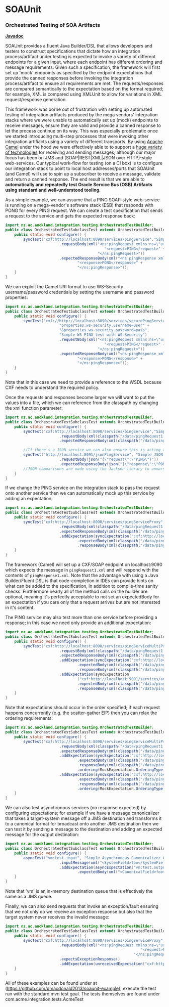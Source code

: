 SOAUnit
==================================================
### Orchestrated Testing of SOA Artifacts 

**[Javadoc](http://uoa-group-applications.github.io/soaunit/apidocs/)**

SOAUnit provides a fluent Java Builder/DSL that allows developers and testers to construct specifications that dictate how an integration process/artifact under testing is expected to invoke a variety of different endpoints for a given input, where each endpoint has different ordering and message requirements. Given such a specification, the framework will first set up 'mock' endpoints as specified by the endpoint expectations that provide the canned responses before invoking the integration process/artifact to ensure all requirements are met. The requests/responses are compared semantically to the expectation based on the format required; for example, XML is compared using XMLUnit to allow for variations in XML request/response generation.

This framework was borne out of frustration with setting up automated testing of integration artifacts produced by the mega vendors' integration stacks where we were unable to automatically set up (mock) endpoints to receive messages, ensure they are valid and provide a canned response to let the process continue on its way. This was especially problematic once we started introducing multi-step processes that were invoking other integration artifiacts using a variety of different transports. By using [Apache Camel](http://camel.apache.org/) under the hood we were effectively able to to support a [huge variety of technologies](http://camel.apache.org/components.html) for receiving and sending messages, although our major focus has been on JMS and (SOAP|REST|XML|JSON over HTTP)-style web-services. Our typical work-flow for testing (on a CI box) is to configure our integration stack to point to local host addresses/ports that SOAUnit (and Camel) will use to spin up a subscriber to receive a message, validate and return a canned response. The end result is that we are able to **automatically and repeatedly test Oracle Service Bus (OSB) Artifacts using standard and well-understood tooling.**

As a simple example, we can assume that a PING SOAP-style web-service is running on a mega-vendor's software stack (ESB) that responds with PONG for every PING request. We can create a test specification that sends a request to the service and gets the expected response back:
```java
import nz.ac.auckland.integration.testing.OrchestratedTestBuilder;
public class OrchestratedTestSubclassTest extends OrchestratedTestBuilder {
    public static void configure() {
        syncTest("cxf:http://localhost:8090/services/pingService","Simple WS PING test")
                        .requestBody(xml("<ns:pingRequest xmlns:ns=\"urn:com:acme:integration:wsdl:pingservice\">" +
                                            "<request>PING</request>" +
                                         "</ns:pingRequest>"))
                        .expectedResponseBody(xml("<ns:pingResponse xmlns:ns=\"urn:com:acme:integration:wsdl:pingservice\">" +
                                "<response>PONG</response>" +
                                "</ns:pingResponse>"));
    }
}
```

We can exploit the Camel URI format to use WS-Security username/password credentials by setting the username and
password properties:
```java
import nz.ac.auckland.integration.testing.OrchestratedTestBuilder;
public class OrchestratedTestSubclassTest extends OrchestratedTestBuilder {
    public static void configure() {
        syncTest("cxf://http://localhost:8090/services/securePingService?wsdlURL=SecurePingService.wsdl&" +
                        "properties.ws-security.username=user" +
                        "&properties.ws-security.password=pass",
                        "Simple WS PING test with WS-Security")
                        .requestBody(xml("<ns:pingRequest xmlns:ns=\"urn:com:acme:integration:wsdl:pingservice\">" +
                                            "<request>PING</request>" +
                                         "</ns:pingRequest>"))
                        .expectedResponseBody(xml("<ns:pingResponse xmlns:ns=\"urn:com:acme:integration:wsdl:pingservice\">" +
                                "<response>PONG</response>" +
                                "</ns:pingResponse>"));
    }
}
```
Note that in this case we need to provide a reference to the WSDL because CXF needs to understand the required policy.

Once the requests and responses become larger we will want to put the values into a file, which we can reference from the classpath by changing the xml function parameter:
```java
import nz.ac.auckland.integration.testing.OrchestratedTestBuilder;
public class OrchestratedTestSubclassTest extends OrchestratedTestBuilder {
    public static void configure() {
        syncTest("cxf:http://localhost:8090/services/pingService","Simple WS PING test with local resources")
                        .requestBody(xml(classpath("/data/pingRequest1.xml")))
                        .expectedResponseBody(xml(classpath("/data/pingResponse1.xml")));

        //If there's a JSON service we can also ensure this is acting appropriately:
        syncTest("http://localhost:8091/jsonPingService", "Simple JSON PING")
                        .requestBody(json("{\"request\":\"PING\"}"))
                        .expectedResponseBody(json("{\"response\":\"PONG\"}"));
        //JSON comparisons are made using the Jackson library to unmarshal and compare each value.
    }
}
```


If we change the PING service on the integration stack to pass the request onto another service then we can automatically mock up this service by adding an expectation:
```java
import nz.ac.auckland.integration.testing.OrchestratedTestBuilder;
public class OrchestratedTestSubclassTest extends OrchestratedTestBuilder {
    public static void configure() {
        syncTest("cxf:http://localhost:8090/services/pingServiceProxy","WS PING test with mock service expectation")
                        .requestBody(xml(classpath("/data/pingRequest1.xml")))
                        .expectedResponseBody(xml(classpath("/data/pingResponse1.xml")))
                        .addExpectation(syncExpectation("cxf:http://localhost:9090/services/targetWS?wsdlURL=PingService.wsdl")
                                .expectedBody(xml(classpath("/data/pingRequest1.xml")))
                                .responseBody(xml(classpath("/data/pingResponse1.xml"))));
    }
}
```
The framework (Camel) will set up a CXF/SOAP endpoint on localhost:9090 which expects the message in `pingRequest1.xml` and will respond with the contents of `pingResponse1.xml`. Note that the advantage with using a Java Builder/Fluent DSL is that code-completion in IDEs can provide hints on what can be added to the specification, in addition to compile-time sanity checks. Furthermore nearly all of the method calls on the builder are optional, meaning it's perfectly acceptable to not set an expectedBody for an expectation if you care only that a request arrives but are not interested in it's content.

The PING service may also test more than one service before providing a response; in this case we need only provide an additional expectation:
```java
import nz.ac.auckland.integration.testing.OrchestratedTestBuilder;
public class OrchestratedTestSubclassTest extends OrchestratedTestBuilder {
    public static void configure() {
        syncTest("cxf:http://localhost:8090/services/pingServiceMultiProxy","WS PING test with multiple mock service expectations")
                        .requestBody(xml(classpath("/data/pingRequest1.xml")))
                        .expectedResponseBody(xml(classpath("/data/pingResponse1.xml")))
                        .addExpectation(syncExpectation("cxf:http://localhost:9090/services/targetWS?wsdlURL=PingService.wsdl")
                                .expectedBody(xml(classpath("/data/pingRequest1.xml")))
                                .responseBody(xml(classpath("/data/pingResponse1.xml"))))
                        .addExpectation(syncExpectation
                                ("cxf:http://localhost:9091/services/anotherTargetWS?wsdlURL=PingService.wsdl")
                                .expectedBody(xml(classpath("/data/pingRequest1.xml")))
                                .responseBody(xml(classpath("/data/pingResponse1.xml"))));
    }
}
```
Note that expectations should occur in the order specified; if each request happens concurrently (e.g. the scatter-gather EIP) then you can relax the ordering requirements:
```java
import nz.ac.auckland.integration.testing.OrchestratedTestBuilder;
public class OrchestratedTestSubclassTest extends OrchestratedTestBuilder {
    public static void configure() {
        syncTest("cxf:http://localhost:8090/services/pingServiceMultiProxyUnordered","WS PING test with multiple unordered mock service expectations")
                        .requestBody(xml(classpath("/data/pingRequest1.xml")))
                        .expectedResponseBody(xml(classpath("/data/pingResponse1.xml")))
                        .addExpectation(syncExpectation("cxf:http://localhost:9090/services/targetWS?wsdlURL=PingService.wsdl")
                                .expectedBody(xml(classpath("/data/pingRequest1.xml")))
                                .responseBody(xml(classpath("/data/pingResponse1.xml")))
                                .ordering(MockExpectation.OrderingType.PARTIAL))
                        .addExpectation(syncExpectation("cxf:http://localhost:9091/services/anotherTargetWS?wsdlURL=PingService.wsdl")
                                .expectedBody(xml(classpath("/data/pingRequest1.xml")))
                                .responseBody(xml(classpath("/data/pingResponse1.xml")))
                                .ordering(MockExpectation.OrderingType.PARTIAL));
    }
}
```

We can also test asynchronous services (no response expected) by configuring expectations; for example if we have a message canonicalizer that takes a target-system message off a JMS destination and transforms it to a canonical format for broadcast onto another JMS destination then we can test it by sending a message to the destination and adding an expected message for the output destination:
```java
import nz.ac.auckland.integration.testing.OrchestratedTestBuilder;
public class OrchestratedTestSubclassTest extends OrchestratedTestBuilder {
    public static void configure() {
        asyncTest("vm:test.input", "Simple Asynchronous Canonicalizer Comparison")
                        .inputMessage(xml("<SystemField>foo</SystemField>"))
                        .addExpectation(asyncExpectation("vm:test.output")
                                .expectedBody(xml("<CanonicalField>foo</CanonicalField>")));
    }
}
```
Note that 'vm' is an in-memory destination queue that is effectively the same as a JMS queue.

Finally, we can also send requests that invoke an exception/fault ensuring that we not only do we receive an exception response but also that the target system never receives the invalid message:
```java
import nz.ac.auckland.integration.testing.OrchestratedTestBuilder;
public class OrchestratedTestSubclassTest extends OrchestratedTestBuilder {
    public static void configure() {
        syncTest("cxf:http://localhost:8090/services/pingServiceProxy","Test invalid message doesn't arrive at the endpoint and returns exception")
                        .requestBody(xml("<ns:pingRequest xmlns:ns=\"urn:com:acme:integration:wsdl:pingservice\">" +
                                                            "<request>PONG</request>" +
                                                         "</ns:pingRequest>"))
                        .expectsExceptionResponse()
                        .addExpectation(unreceivedExpectation("cxf:http://localhost:9090/services/targetWS?wsdlURL=PingService.wsdl"));
    }
}
```

All of these examples can be found under at (https://github.com/dmacdonald2013/soaunit-example); execute the test run with the standard mvn test goal. The tests themselves are found under com.acme.integration.tests.AcmeTest
